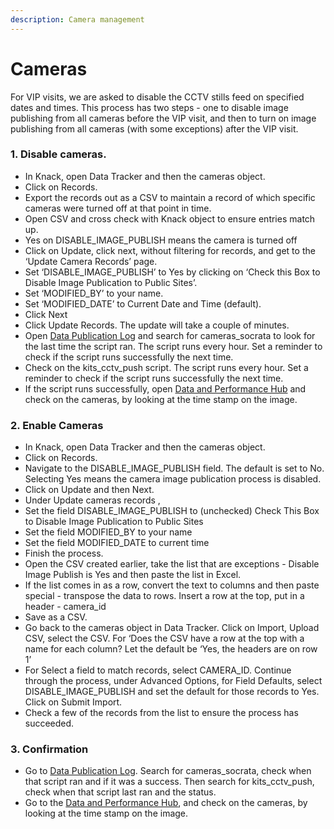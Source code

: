 ```yaml
---
description: Camera management
---
```


# Cameras

For VIP visits, we are asked to disable the CCTV stills feed on specified dates and times. This process has two steps - one to disable image publishing from all cameras before the VIP visit, and then to turn on image publishing from all cameras \(with some exceptions\) after the VIP visit.

### **1. Disable cameras.**

* In Knack, open Data Tracker and then the cameras object.
* Click on Records.
* Export the records out as a CSV to maintain a record of which specific cameras were turned off at that point in time.
* Open CSV and cross check with Knack object to ensure entries match up. 
* Yes on DISABLE\_IMAGE\_PUBLISH means the camera is turned off
* Click on Update,  click next, without filtering for records, and get to the ‘Update Camera Records’ page. 
* Set ‘DISABLE\_IMAGE\_PUBLISH’ to Yes by clicking on ‘Check this Box to Disable Image Publication to Public Sites’. 
* Set ‘MODIFIED\_BY’ to your name.
* Set ‘MODIFIED\_DATE’ to Current Date and Time \(default\). 
* Click Next
* Click Update Records. The update will take a couple of minutes.
* Open [Data Publication Log](https://data.mobility.austin.gov/publisher/) and search for cameras\_socrata to look for the last time the script ran. The script runs every hour. Set a reminder to check if the script runs successfully the next time.
* Check on the kits\_cctv\_push script. The script runs every hour. Set a reminder to check if the script runs successfully the next time.
* If the script runs successfully, open [Data and Performance Hub](https://data.mobility.austin.gov/device-status/) and check on the cameras, by looking at the time stamp on the image.

### **2. Enable Cameras**

* In Knack, open Data Tracker and then the cameras object.
* Click on Records.
* Navigate to the DISABLE\_IMAGE\_PUBLISH field. The default is set to No. Selecting Yes means the camera image publication process is disabled.
* Click on Update and then Next.
* Under Update cameras records ,
* Set the field DISABLE\_IMAGE\_PUBLISH to \(unchecked\) Check This Box to Disable Image Publication to Public Sites
* Set the field MODIFIED\_BY to your name
* Set the field MODIFIED\_DATE to current time
* Finish the process. 
* Open the CSV created earlier, take the list that are exceptions - Disable Image Publish is Yes and then paste the list in Excel. 
* If the list comes in as a row, convert the text to columns and then paste special - transpose the data to rows. Insert a row at the top, put in a header - camera\_id
* Save as a CSV.
* Go back to the cameras object in Data Tracker. Click on Import, Upload CSV, select the CSV.  For ‘Does the CSV have a row at the top with a name for each column? Let the default be ‘Yes, the headers are on row 1’
* For Select a field to match records, select CAMERA\_ID.  Continue through the process, under Advanced Options, for Field Defaults, select DISABLE\_IMAGE\_PUBLISH and set the default for those records to Yes. Click on Submit Import. 
* Check a few of the records from the list to ensure the process has succeeded.

### 3. Confirmation

* Go to [Data Publication Log](https://data.mobility.austin.gov/publisher/). Search for cameras\_socrata, check when that script ran and if it was a success. Then search for kits\_cctv\_push, check when that script last ran and the status. 
* Go to the [Data and Performance Hub](https://data.mobility.austin.gov/device-status/), and check on the cameras, by looking at the time stamp on the image.

